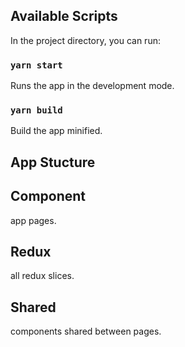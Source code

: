 ## Available Scripts
In the project directory, you can run:
### `yarn start`
Runs the app in the development mode.<br />
### `yarn build`
Build the app minified.

## App Stucture

## Component
app pages.

## Redux
all redux slices.

## Shared
components shared between pages.



